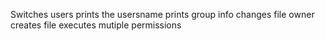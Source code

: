 Switches users
prints the usersname
prints group info
changes file owner
creates file
executes
mutiple permissions
